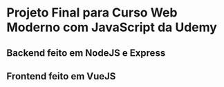# Projeto Final para Curso Web Moderno com JavaScript da Udemy

## Backend feito em NodeJS e Express
## Frontend feito em VueJS
